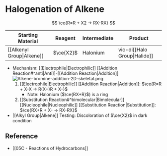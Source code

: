# Halogenation of Alkene

$$
\ce{R=R + X2 -> RX-RX}
$$

| Starting Material | Reagent | Intermediate | Product |
| ---- | ---- | ---- | ---- |
| [[Alkenyl Group\|Alkene]] | $\ce{X2}$ | Halonium | vic-di[[Halo Group\|Halide]] |

- Mechanism: [[Electrophile|Electrophilic]] [[Addition Reaction#^anti|Anti]]-[[Addition Reaction|Addition]]  
  ![Alkene-bromine-addition-2D-skeletal.png](https://upload.wikimedia.org/wikipedia/commons/3/33/Alkene-bromine-addition-2D-skeletal.png)  
	1. [[Electrophile|Electrophilic]] [[Addition Reaction|Addition]]: $\ce{R=R + X-X -> R(X+)R + X-}$  
		- Note: Halonium ($\ce{RX+R}$) is a ring  
	2. [[Substitution Reaction#^bimolecular|Bimolecular]] [[Nucleophile|Nucleophilic]] [[Substitution Reaction|Substitution]]: $\ce{RX+R + X- -> RX-RX}$
- [[Alkyl Group|Alkene]] Testing: Discoloration of $\ce{X2}$ in dark condition

## Reference

- [[05C - Reactions of Hydrocarbons]]

